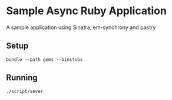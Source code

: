 # Sample Async Ruby Application

A sample application using Sinatra, em-synchrony and pastry

## Setup

```
bundle --path gems --binstubs
```

## Running

```
./script/sever
```
